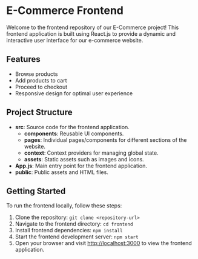 # E-Commerce Frontend

Welcome to the frontend repository of our E-Commerce project! This frontend application is built using React.js to provide a dynamic and interactive user interface for our e-commerce website.

## Features

- Browse products
- Add products to cart
- Proceed to checkout
- Responsive design for optimal user experience

## Project Structure

- **src**: Source code for the frontend application.
  - **components**: Reusable UI components.
  - **pages**: Individual pages/components for different sections of the website.
  - **context**: Context providers for managing global state.
  - **assets**: Static assets such as images and icons.
- **App.js**: Main entry point for the frontend application.
- **public**: Public assets and HTML files.

## Getting Started

To run the frontend locally, follow these steps:

1. Clone the repository: `git clone <repository-url>`
2. Navigate to the frontend directory: `cd frontend`
3. Install frontend dependencies: `npm install`
4. Start the frontend development server: `npm start`
5. Open your browser and visit [http://localhost:3000](http://localhost:3000) to view the frontend application.
